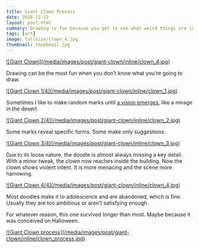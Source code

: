 ```yaml
---
title: Giant Clown Process
date: 2018-11-12
layout: post.html
summary: Drawing is fun because you get to see what weird things are in your head.
tags: [art]
image: fullsize/clown_4.jpg
thumbnail: thumbnail.jpg
---
```


<a href="/media/images/post/giant-clown/fullsize/clown_4.jpg">
  ![Giant Clown](/media/images/post/giant-clown/inline/clown_4.jpg)
</a>

Drawing can be the most fun when you don't know what you're going to draw.

<div>
  <a href="/media/images/post/giant-clown/fullsize/clown_1.jpg">
    ![Giant Clown 1/4](/media/images/post/giant-clown/inline/clown_1.jpg)
  </a>
</div>

Sometimes I like to make random marks until [a vision emerges](https://en.wikipedia.org/wiki/Pareidolia), like a mirage in the desert.

<div>
  <a href="/media/images/post/giant-clown/fullsize/clown_2.jpg">
    ![Giant Clown 2/4](/media/images/post/giant-clown/inline/clown_2.jpg)
  </a>
</div>

Some marks reveal specific forms. Some make only suggestions.

<div>
  <a href="/media/images/post/giant-clown/fullsize/clown_3.jpg">
    ![Giant Clown 3/4](/media/images/post/giant-clown/inline/clown_3.jpg)
  </a>
</div>

Due to its loose nature, the doodle is almost always missing a key detail. With a minor tweak, the clown now reaches inside the building. Now the clown shows violent intent. It is more menacing and the scene more harrowing.

<div>
  <a href="/media/images/post/giant-clown/fullsize/clown_4.jpg">
    ![Giant Clown 4/4](/media/images/post/giant-clown/inline/clown_4.jpg)
  </a>
</div>

Most doodles make it to adolescence and are abandoned, which is fine. Usually they are too ambitious or aren't satisfying enough.

For whatever reason, this one survived longer than most. Maybe because it was conceived on Halloween.

<div>
  <a href="/media/images/post/giant-clown/fullsize/clown_process.jpg">
    ![Giant Clown process](/media/images/post/giant-clown/inline/clown_process.jpg)
  </a>
</div>
